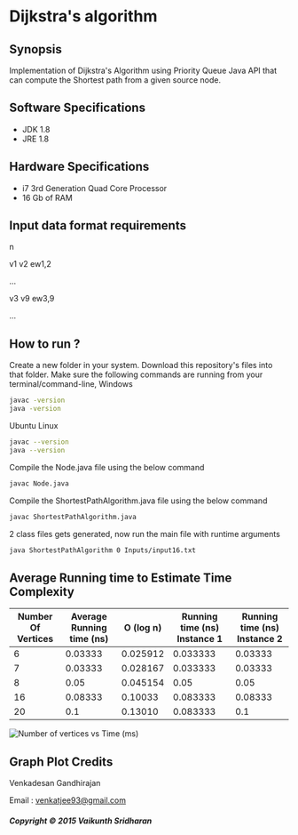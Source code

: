 # Dijkstra's algorithm
## Synopsis
Implementation of Dijkstra's Algorithm using Priority Queue Java API that can compute the Shortest path from a given source node. 
## Software Specifications
+ JDK 1.8 
+ JRE 1.8 
## Hardware Specifications
+ i7 3rd Generation Quad Core Processor 
+ 16 Gb of RAM 
## Input data format requirements
n

v1    v2  ew1,2

...

v3    v9  ew3,9

...
## How to run ? 
Create a new folder in your system. 
Download this repository's files into that folder.
Make sure the following commands are running from your terminal/command-line,
Windows 
~~~~sh
javac -version
java -version
~~~~
Ubuntu Linux
~~~~sh
javac --version
java --version
~~~~
Compile the Node.java file using the below command
~~~~sh
javac Node.java
~~~~
Compile the ShortestPathAlgorithm.java file using the below command
~~~~sh
javac ShortestPathAlgorithm.java
~~~~
2 class files gets generated, now run the main file with runtime arguments
~~~~sh 
java ShortestPathAlgorithm 0 Inputs/input16.txt
~~~~
## Average Running time to Estimate Time Complexity
Number Of Vertices | Average Running time (ns) | O (log n) | Running time (ns) Instance 1 | Running time (ns) Instance 2
-------------------|-------------------|-------------------|-------------------|-------------------
6|0.03333|0.025912|0.033333 | 0.03333
7 |0.03333|0.028167|0.033333 |0.03333 
8 |0.05|0.045154|0.05|0.05 
16 |0.08333|0.10033|0.083333|0.08333 
20 |0.1|0.13010|0.083333|0.1 


![Number of vertices vs Time (ms)](https://bytebucket.org/vaikunthsridharan/dijkstras-shortest-path-algorithm/raw/26f3f4786785ad3c9be3ce359852d55f20eff15a/images/Untitled%20drawing.png)

## Graph Plot Credits
Venkadesan Gandhirajan 

Email : venkatjee93@gmail.com 

##### Copyright © 2015 Vaikunth Sridharan